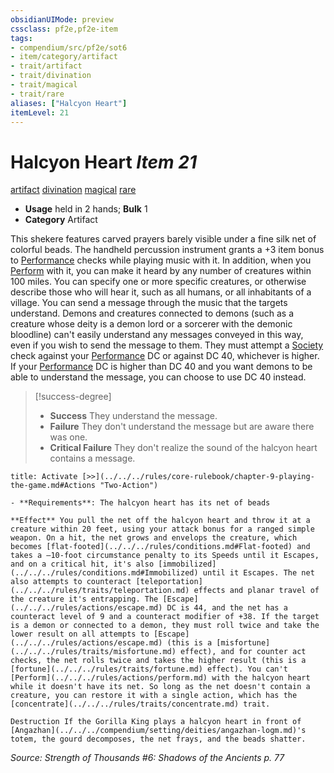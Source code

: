 ```yaml
---
obsidianUIMode: preview
cssclass: pf2e,pf2e-item
tags:
- compendium/src/pf2e/sot6
- item/category/artifact
- trait/artifact
- trait/divination
- trait/magical
- trait/rare
aliases: ["Halcyon Heart"]
itemLevel: 21
---
```

# Halcyon Heart *Item 21*  
[artifact](../../../rules/traits/artifact-gmg.md)  [divination](../../../rules/traits/divination.md)  [magical](../../../rules/traits/magical.md)  [rare](../../../rules/traits/rare.md)  

- **Usage** held in 2 hands; **Bulk** 1
- **Category** Artifact

This shekere features carved prayers barely visible under a fine silk net of colorful beads. The handheld percussion instrument grants a +3 item bonus to [Performance](../../skills.md#Performance) checks while playing music with it. In addition, when you [Perform](../../../rules/actions/perform.md) with it, you can make it heard by any number of creatures within 100 miles. You can specify one or more specific creatures, or otherwise describe those who will hear it, such as all humans, or all inhabitants of a village. You can send a message through the music that the targets understand. Demons and creatures connected to demons (such as a creature whose deity is a demon lord or a sorcerer with the demonic bloodline) can't easily understand any messages conveyed in this way, even if you wish to send the message to them. They must attempt a [Society](../../skills.md#Society) check against your [Performance](../../skills.md#Performance) DC or against DC 40, whichever is higher. If your [Performance](../../skills.md#Performance) DC is higher than DC 40 and you want demons to be able to understand the message, you can choose to use DC 40 instead.

> [!success-degree] 
> - **Success** They understand the message.
> - **Failure** They don't understand the message but are aware there was one.
> - **Critical Failure** They don't realize the sound of the halcyon heart contains a message.

```ad-embed-ability
title: Activate [>>](../../../rules/core-rulebook/chapter-9-playing-the-game.md#Actions "Two-Action")

- **Requirements**: The halcyon heart has its net of beads

**Effect** You pull the net off the halcyon heart and throw it at a creature within 20 feet, using your attack bonus for a ranged simple weapon. On a hit, the net grows and envelops the creature, which becomes [flat-footed](../../../rules/conditions.md#Flat-footed) and takes a –10-foot circumstance penalty to its Speeds until it Escapes, and on a critical hit, it's also [immobilized](../../../rules/conditions.md#Immobilized) until it Escapes. The net also attempts to counteract [teleportation](../../../rules/traits/teleportation.md) effects and planar travel of the creature it's entrapping. The [Escape](../../../rules/actions/escape.md) DC is 44, and the net has a counteract level of 9 and a counteract modifier of +38. If the target is a demon or connected to a demon, they must roll twice and take the lower result on all attempts to [Escape](../../../rules/actions/escape.md) (this is a [misfortune](../../../rules/traits/misfortune.md) effect), and for counter act checks, the net rolls twice and takes the higher result (this is a [fortune](../../../rules/traits/fortune.md) effect). You can't [Perform](../../../rules/actions/perform.md) with the halcyon heart while it doesn't have its net. So long as the net doesn't contain a creature, you can restore it with a single action, which has the [concentrate](../../../rules/traits/concentrate.md) trait.

Destruction If the Gorilla King plays a halcyon heart in front of [Angazhan](../../../compendium/setting/deities/angazhan-logm.md)'s totem, the gourd decomposes, the net frays, and the beads shatter.
```

*Source: Strength of Thousands #6: Shadows of the Ancients p. 77*
